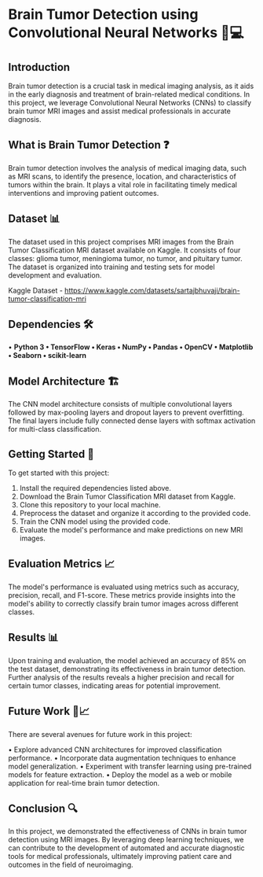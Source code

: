 # Brain Tumor Detection using Convolutional Neural Networks 🧠💻

## Introduction
Brain tumor detection is a crucial task in medical imaging analysis, as it aids in the early diagnosis and treatment of brain-related medical conditions. In this project, we leverage Convolutional Neural Networks (CNNs) to classify brain tumor MRI images and assist medical professionals in accurate diagnosis.

## What is Brain Tumor Detection ❓
Brain tumor detection involves the analysis of medical imaging data, such as MRI scans, to identify the presence, location, and characteristics of tumors within the brain. It plays a vital role in facilitating timely medical interventions and improving patient outcomes.

## Dataset 📊
The dataset used in this project comprises MRI images from the Brain Tumor Classification MRI dataset available on Kaggle. It consists of four classes: glioma tumor, meningioma tumor, no tumor, and pituitary tumor. The dataset is organized into training and testing sets for model development and evaluation.

Kaggle Dataset - https://www.kaggle.com/datasets/sartajbhuvaji/brain-tumor-classification-mri

## Dependencies 🛠️
• **Python 3
• TensorFlow
• Keras
• NumPy
• Pandas
• OpenCV
• Matplotlib
• Seaborn
• scikit-learn**

## Model Architecture 🏗️
The CNN model architecture consists of multiple convolutional layers followed by max-pooling layers and dropout layers to prevent overfitting. The final layers include fully connected dense layers with softmax activation for multi-class classification.
## Getting Started 🚀
To get started with this project:

1. Install the required dependencies listed above.
2. Download the Brain Tumor Classification MRI dataset from Kaggle.
3. Clone this repository to your local machine.
4. Preprocess the dataset and organize it according to the provided code.
5. Train the CNN model using the provided code.
6. Evaluate the model's performance and make predictions on new MRI images.

## Evaluation Metrics 📈
The model's performance is evaluated using metrics such as accuracy, precision, recall, and F1-score. These metrics provide insights into the model's ability to correctly classify brain tumor images across different classes.

## Results 📊
Upon training and evaluation, the model achieved an accuracy of 85% on the test dataset, demonstrating its effectiveness in brain tumor detection. Further analysis of the results reveals a higher precision and recall for certain tumor classes, indicating areas for potential improvement.

## Future Work 🔮📈
There are several avenues for future work in this project:

• Explore advanced CNN architectures for improved classification performance.
• Incorporate data augmentation techniques to enhance model generalization.
• Experiment with transfer learning using pre-trained models for feature extraction.
• Deploy the model as a web or mobile application for real-time brain tumor detection.

## Conclusion 🔍
In this project, we demonstrated the effectiveness of CNNs in brain tumor detection using MRI images. By leveraging deep learning techniques, we can contribute to the development of automated and accurate diagnostic tools for medical professionals, ultimately improving patient care and outcomes in the field of neuroimaging.
